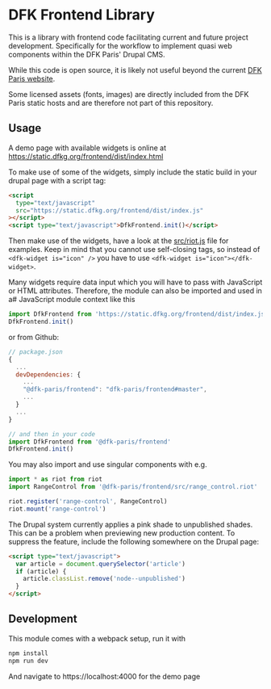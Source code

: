 # DFK Frontend Library

This is a library with frontend code facilitating current and future project
development. Specifically for the workflow to implement quasi web components
within the DFK Paris' Drupal CMS.

While this code is open source, it is likely not useful beyond the current
[DFK Paris website](https://dfk-paris.org).

Some licensed assets (fonts, images) are directly included from the DFK Paris
static hosts and are therefore not part of this repository.


## Usage

A demo page with available widgets is online at
https://static.dfkg.org/frontend/dist/index.html

To make use of some of the widgets, simply include the static
build in your drupal page with a script tag:

~~~html
<script
  type="text/javascript"
  src="https://static.dfkg.org/frontend/dist/index.js"
></script>
<script type="text/javascript">DfkFrontend.init()</script>
~~~

Then make use of the widgets, have a look at the
[src/riot.js](https://github.com/dfk-paris/frontend/blob/master/src/demo.riot)
file for examples. Keep in mind that you cannot use self-closing tags, so
instead of `<dfk-widget is="icon" />` you have to use
`<dfk-widget is="icon"></dfk-widget>`.

Many widgets require data input which you will have to pass with JavaScript or
HTML attributes. Therefore, the module can also be imported and used in a#
JavaScript module context like this

~~~javascript
import DfkFrontend from 'https://static.dfkg.org/frontend/dist/index.js'
DfkFrontend.init()
~~~

or from Github:

~~~javascript
// package.json
{
  ...
  devDependencies: {
    ...
    "@dfk-paris/frontend": "dfk-paris/frontend#master",
    ...
  }
  ...
}

// and then in your code
import DfkFrontend from '@dfk-paris/frontend'
DfkFrontend.init()
~~~

You may also import and use singular components with e.g.

~~~javascript
import * as riot from riot
import RangeControl from '@dfk-paris/frontend/src/range_control.riot'

riot.register('range-control', RangeControl)
riot.mount('range-control')
~~~

The Drupal system currently applies a pink shade to unpublished shades. This
can be a problem when previewing new production content. To suppress the
feature, include the following somewhere on the Drupal page:

~~~html
<script type="text/javascript">
  var article = document.querySelector('article')
  if (article) {
    article.classList.remove('node--unpublished')
  }
</script>
~~~


## Development

This module comes with a webpack setup, run it with

~~~bash
npm install
npm run dev
~~~

And navigate to https://localhost:4000 for the demo page
